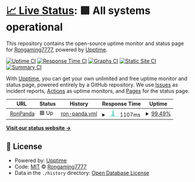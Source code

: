 # [📈 Live Status](https://demo.upptime.js.org): <!--live status--> **🟩 All systems operational**

This repository contains the open-source uptime monitor and status page for [Rongaming7777](https://demo.upptime.js.org), powered by [Upptime](https://github.com/upptime/upptime).

[![Uptime CI](https://github.com/Rongaming7777/Uptimer-Ron/workflows/Uptime%20CI/badge.svg)](https://github.com/Rongaming7777/Uptimer-Ron/actions?query=workflow%3A%22Uptime+CI%22)
[![Response Time CI](https://github.com/Rongaming7777/Uptimer-Ron/workflows/Response%20Time%20CI/badge.svg)](https://github.com/Rongaming7777/Uptimer-Ron/actions?query=workflow%3A%22Response+Time+CI%22)
[![Graphs CI](https://github.com/Rongaming7777/Uptimer-Ron/workflows/Graphs%20CI/badge.svg)](https://github.com/Rongaming7777/Uptimer-Ron/actions?query=workflow%3A%22Graphs+CI%22)
[![Static Site CI](https://github.com/Rongaming7777/Uptimer-Ron/workflows/Static%20Site%20CI/badge.svg)](https://github.com/Rongaming7777/Uptimer-Ron/actions?query=workflow%3A%22Static+Site+CI%22)
[![Summary CI](https://github.com/Rongaming7777/Uptimer-Ron/workflows/Summary%20CI/badge.svg)](https://github.com/Rongaming7777/Uptimer-Ron/actions?query=workflow%3A%22Summary+CI%22)

With [Upptime](https://upptime.js.org), you can get your own unlimited and free uptime monitor and status page, powered entirely by a GitHub repository. We use [Issues](https://github.com/Rongaming7777/Uptimer-Ron/issues) as incident reports, [Actions](https://github.com/Rongaming7777/Uptimer-Ron/actions) as uptime monitors, and [Pages](https://demo.upptime.js.org) for the status page.

<!--start: status pages-->
<!-- This summary is generated by Upptime (https://github.com/upptime/upptime) -->
<!-- Do not edit this manually, your changes will be overwritten -->
<!-- prettier-ignore -->
| URL | Status | History | Response Time | Uptime |
| --- | ------ | ------- | ------------- | ------ |
| <img alt="" src="https://favicons.githubusercontent.com/ronpanda.81638283628917whwi28uwnskq.repl.co" height="13"> [RonPanda](https://RonPanda.81638283628917whwi28uwnskq.repl.co) | 🟩 Up | [ron-panda.yml](https://github.com/Rongaming7777/Uptimer-Ron/commits/HEAD/history/ron-panda.yml) | <details><summary><img alt="Response time graph" src="./graphs/ron-panda/response-time-week.png" height="20"> 1107ms</summary><br><a href="https://rongaming7777.github.io/Uptimer-Ron//history/ron-panda"><img alt="Response time 1107" src="https://img.shields.io/endpoint?url=https%3A%2F%2Fraw.githubusercontent.com%2FRongaming7777%2FUptimer-Ron%2FHEAD%2Fapi%2Fron-panda%2Fresponse-time.json"></a><br><a href="https://rongaming7777.github.io/Uptimer-Ron//history/ron-panda"><img alt="24-hour response time 529" src="https://img.shields.io/endpoint?url=https%3A%2F%2Fraw.githubusercontent.com%2FRongaming7777%2FUptimer-Ron%2FHEAD%2Fapi%2Fron-panda%2Fresponse-time-day.json"></a><br><a href="https://rongaming7777.github.io/Uptimer-Ron//history/ron-panda"><img alt="7-day response time 1107" src="https://img.shields.io/endpoint?url=https%3A%2F%2Fraw.githubusercontent.com%2FRongaming7777%2FUptimer-Ron%2FHEAD%2Fapi%2Fron-panda%2Fresponse-time-week.json"></a><br><a href="https://rongaming7777.github.io/Uptimer-Ron//history/ron-panda"><img alt="30-day response time 1107" src="https://img.shields.io/endpoint?url=https%3A%2F%2Fraw.githubusercontent.com%2FRongaming7777%2FUptimer-Ron%2FHEAD%2Fapi%2Fron-panda%2Fresponse-time-month.json"></a><br><a href="https://rongaming7777.github.io/Uptimer-Ron//history/ron-panda"><img alt="1-year response time 1107" src="https://img.shields.io/endpoint?url=https%3A%2F%2Fraw.githubusercontent.com%2FRongaming7777%2FUptimer-Ron%2FHEAD%2Fapi%2Fron-panda%2Fresponse-time-year.json"></a></details> | <details><summary><a href="https://rongaming7777.github.io/Uptimer-Ron//history/ron-panda">99.49%</a></summary><a href="https://rongaming7777.github.io/Uptimer-Ron//history/ron-panda"><img alt="All-time uptime 99.49%" src="https://img.shields.io/endpoint?url=https%3A%2F%2Fraw.githubusercontent.com%2FRongaming7777%2FUptimer-Ron%2FHEAD%2Fapi%2Fron-panda%2Fuptime.json"></a><br><a href="https://rongaming7777.github.io/Uptimer-Ron//history/ron-panda"><img alt="24-hour uptime 98.02%" src="https://img.shields.io/endpoint?url=https%3A%2F%2Fraw.githubusercontent.com%2FRongaming7777%2FUptimer-Ron%2FHEAD%2Fapi%2Fron-panda%2Fuptime-day.json"></a><br><a href="https://rongaming7777.github.io/Uptimer-Ron//history/ron-panda"><img alt="7-day uptime 99.49%" src="https://img.shields.io/endpoint?url=https%3A%2F%2Fraw.githubusercontent.com%2FRongaming7777%2FUptimer-Ron%2FHEAD%2Fapi%2Fron-panda%2Fuptime-week.json"></a><br><a href="https://rongaming7777.github.io/Uptimer-Ron//history/ron-panda"><img alt="30-day uptime 99.49%" src="https://img.shields.io/endpoint?url=https%3A%2F%2Fraw.githubusercontent.com%2FRongaming7777%2FUptimer-Ron%2FHEAD%2Fapi%2Fron-panda%2Fuptime-month.json"></a><br><a href="https://rongaming7777.github.io/Uptimer-Ron//history/ron-panda"><img alt="1-year uptime 99.49%" src="https://img.shields.io/endpoint?url=https%3A%2F%2Fraw.githubusercontent.com%2FRongaming7777%2FUptimer-Ron%2FHEAD%2Fapi%2Fron-panda%2Fuptime-year.json"></a></details>

<!--end: status pages-->

[**Visit our status website →**](https://demo.upptime.js.org)

## 📄 License

- Powered by: [Upptime](https://github.com/upptime/upptime)
- Code: [MIT](./LICENSE) © [Rongaming7777](https://demo.upptime.js.org)
- Data in the `./history` directory: [Open Database License](https://opendatacommons.org/licenses/odbl/1-0/)
